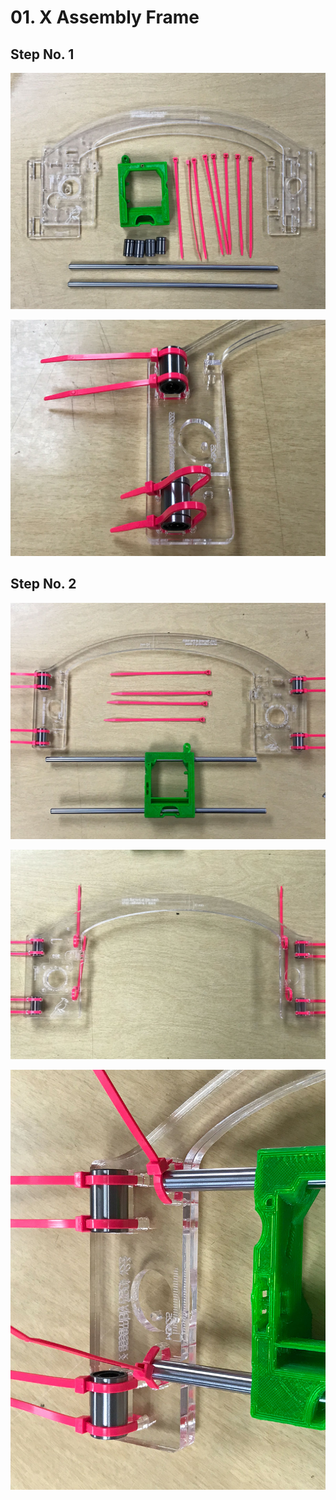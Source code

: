 # 01. X Assembly Frame

## Step No. 1

![](assets/x-axis/JB2e_x-axis-01.jpg)

![](assets/x-axis/JB2e_x-axis-02.jpg)

## Step No. 2

![](assets/x-axis/JB2e_x-axis-03.jpg)

![](assets/x-axis/JB2e_x-axis-04.jpg)

![](assets/x-axis/JB2e_x-axis-05.jpg)

<span></span>
